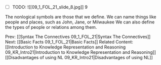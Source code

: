﻿- [ ] TODO:
![[09_1_FOL_21_slide_8.jpg]]
9

The nonlogical symbols are those that we define.
We can name things like people and places, such as John, Jane, or Milwaukee
We can also define the types of people or relations among them.



Prev: [[Syntax The Connectives 09_1_FOL_21|Syntax The Connectives]]
Next: [[Basic Facts 09_1_FOL_21|Basic Facts]]
Related Content:
[[Introduction to Knowledge Representation and Reasoning 09_KR_Intro21|Introduction to Knowledge Representation and Reasoning]]
[[Disadvantages of using NL 09_KR_Intro21|Disadvantages of using NL]]